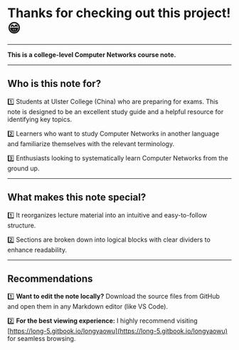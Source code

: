 # Thanks for checking out this project! 😁

---

**This is a college-level Computer Networks course note.**

---

## Who is this note for?

1️⃣ Students at Ulster College (China) who are preparing for exams. This note is designed to be an excellent study guide and a helpful resource for identifying key topics.

2️⃣ Learners who want to study Computer Networks in another language and familiarize themselves with the relevant terminology.

3️⃣ Enthusiasts looking to systematically learn Computer Networks from the ground up.

---

## What makes this note special?

1️⃣ It reorganizes lecture material into an intuitive and easy-to-follow structure.

2️⃣ Sections are broken down into logical blocks with clear dividers to enhance readability.

---

## Recommendations

1️⃣ **Want to edit the note locally?** Download the source files from GitHub and open them in any Markdown editor (like VS Code).

2️⃣ **For the best viewing experience:** I highly recommend visiting [https://long-5.gitbook.io/longyaowu](https://long-5.gitbook.io/longyaowu) for seamless browsing.
